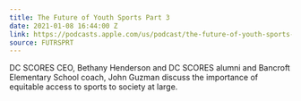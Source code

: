 ```yaml
---
title: The Future of Youth Sports Part 3
date: 2021-01-08 16:44:00 Z
link: https://podcasts.apple.com/us/podcast/the-future-of-youth-sports-part-3/id1459426269?i=1000504716651
source: FUTRSPRT
---
```


DC SCORES CEO, Bethany Henderson and DC SCORES alumni and Bancroft Elementary School coach, John Guzman discuss the importance of equitable access to sports to society at large.